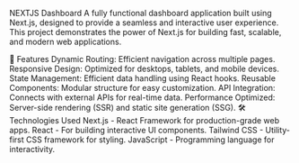 NEXTJS Dashboard
A fully functional dashboard application built using Next.js, designed to provide a seamless and interactive user experience. This project demonstrates the power of Next.js for building fast, scalable, and modern web applications.

🚀 Features
Dynamic Routing: Efficient navigation across multiple pages.
Responsive Design: Optimized for desktops, tablets, and mobile devices.
State Management: Efficient data handling using React hooks.
Reusable Components: Modular structure for easy customization.
API Integration: Connects with external APIs for real-time data.
Performance Optimized: Server-side rendering (SSR) and static site generation (SSG).
🛠️ Technologies Used
Next.js - React Framework for production-grade web apps.
React - For building interactive UI components.
Tailwind CSS - Utility-first CSS framework for styling.
JavaScript - Programming language for interactivity.
